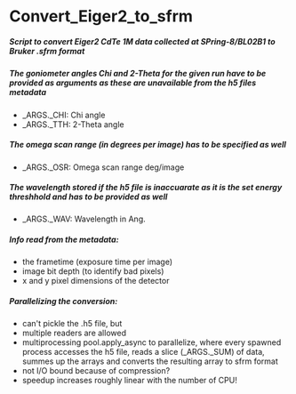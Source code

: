 # Convert_Eiger2_to_sfrm

##### Script to convert Eiger2 CdTe 1M data collected at SPring-8/BL02B1 to Bruker .sfrm format

##### The goniometer angles Chi and 2-Theta for the given run have to be provided as arguments as these are unavailable from the h5 files metadata
 - _ARGS._CHI: Chi angle
 - _ARGS._TTH: 2-Theta angle

##### The omega scan range (in degrees per image) has to be specified as well
 - _ARGS._OSR: Omega scan range deg/image
 
##### The wavelength stored if the h5 file is inaccuarate as it is the set energy threshhold and has to be provided as well
 - _ARGS._WAV: Wavelength in Ang.
  
##### Info read from the metadata:
 - the frametime (exposure time per image)
 - image bit depth (to identify bad pixels)
 - x and y pixel dimensions of the detector
   
##### Parallelizing the conversion:
 - can't pickle the .h5 file, but
 - multiple readers are allowed
 - multiprocessing pool.apply_async to parallelize, where
   every spawned process accesses the h5 file,
   reads a slice (_ARGS._SUM) of data, summes up the arrays
   and converts the resulting array to sfrm format
 - not I/O bound because of compression?
 - speedup increases roughly linear with the number of CPU!
